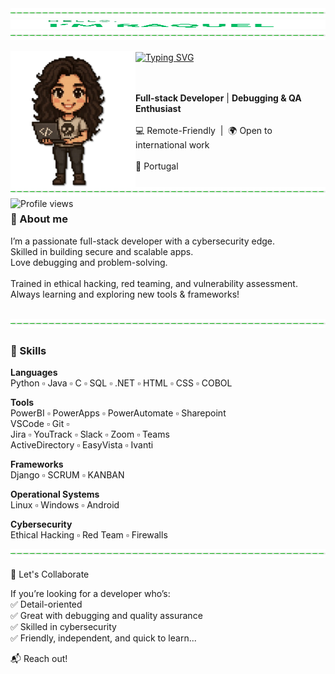 <img src="https://github.com/RmGarden/RmGarden/blob/main/Assets/line.png" alt="line" width="800" height="15"/>
<img src="https://github.com/RmGarden/RmGarden/blob/main/Assets/RM.png" alt="line" width="800" height="15"/>
<img src="https://github.com/RmGarden/RmGarden/blob/main/Assets/line.png" alt="line" width="800" height="15"/>

 <p float="center">
  <img src="https://github.com/RmGarden/RmGarden/blob/main/Assets/rm_agit1.png" alt="RmAvatar" width="200" align="left"/>
  <a href="https://git.io/typing-svg"><img src="https://readme-typing-svg.herokuapp.com?font=Tahoma&size=24&pause=500&color=52E324&width=900&lines=Hi%2C+I%E2%80%99m+Raquel;Welcome+to+my+garden!+%F0%9F%8C%B1;Feel+free+to+wander+and+explore.;Pick+the+knowledge+that+catches+your+eye." alt="Typing SVG" align="center"/></a>
  
 </p>
<br><br><b>Full-stack Developer</b> | <b>Debugging & QA Enthusiast</b><br><br>
  💻 Remote-Friendly &nbsp;|&nbsp; 🌍 Open to international work<br><br>
  📍 Portugal &nbsp;&nbsp; 
  <img></img> 
 <img src="https://github.com/RmGarden/RmGarden/blob/main/Assets/line.png" alt="line" width="800" height="15"/>
 <img src="https://komarev.com/ghpvc/?username=RmGarden&label=VIEWS&color=brightgreen&style=plastic" alt="Profile views" align="left"/><br>
 <h3>🌿 About me</h3>
 <p>
 I’m a passionate full-stack developer with a cybersecurity edge.  <br>
 Skilled in building secure and scalable apps. <br> 
 Love debugging and problem-solving. <br><br> 
 Trained in ethical hacking, red teaming, and vulnerability assessment. <br>
 Always learning and exploring new tools & frameworks!<br>
 </p><br>
<img src="https://github.com/RmGarden/RmGarden/blob/main/Assets/line.png" alt="line" width="800" height="15"/>

<h3>🌱 Skills</h3>
<p>
<b>Languages</b> <br>
 Python ▫ Java ▫ C ▫ SQL ▫ .NET ▫ HTML ▫ CSS ▫ COBOL<br>
 
<b>Tools</b><br>
PowerBI ▫ PowerApps ▫ PowerAutomate ▫ Sharepoint <br>
VSCode ▫ Git ▫ <br>
Jira ▫ YouTrack ▫ Slack ▫ Zoom ▫ Teams <br>
ActiveDirectory ▫ EasyVista ▫ Ivanti <br>

<b>Frameworks</b> <br>
Django ▫ SCRUM ▫ KANBAN <br>

<b>Operational Systems</b>  <br>
Linux ▫ Windows ▫ Android <br>

<b>Cybersecurity</b>  <br>
Ethical Hacking ▫ Red Team ▫ Firewalls  <br>
</p>
<img src="https://github.com/RmGarden/RmGarden/blob/main/Assets/line.png" alt="line" width="800" height="15"/>

🤝 Let's Collaborate<br>

If you’re looking for a developer who’s:<br>
✅ Detail-oriented<br>
✅ Great with debugging and quality assurance<br>
✅ Skilled in cybersecurity<br>
✅ Friendly, independent, and quick to learn...<br>

📬 Reach out! <br>
 </p>
</div>
